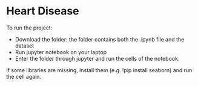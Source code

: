 # Heart Disease

To run the project:
* Download the folder: the folder contains both the .ipynb file and the dataset
* Run jupyter notebook on your laptop
* Enter the folder through jupyter and run the cells of the notebook.

if some libraries are missing, install them (e.g. !pip install seaborn) and run the cell again.  
